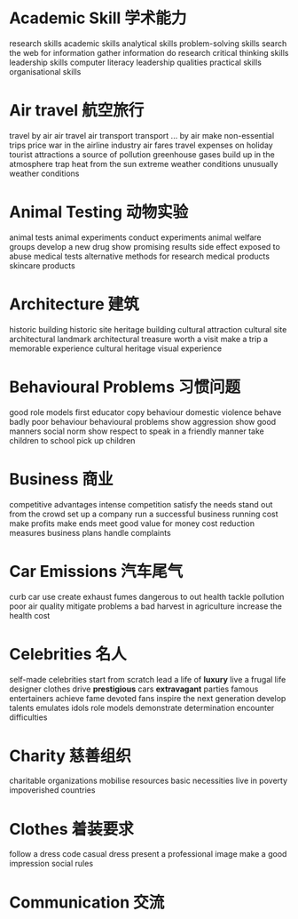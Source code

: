 # Academic Skill 学术能力
research skills
academic skills
analytical skills
problem-solving skills
search the web for information
gather information
do research
critical thinking skills
leadership skills
computer literacy
leadership qualities
practical skills
organisational skills

# Air travel 航空旅行
travel by air
air travel
air transport
transport ... by air
make non-essential trips
price war
in the airline industry
air fares
travel expenses
on holiday
tourist attractions
a source of pollution
greenhouse gases
build up in the atmosphere
trap heat from the sun
extreme weather conditions
unusually weather conditions

# Animal Testing 动物实验
animal tests
animal experiments
conduct experiments
animal welfare groups
develop a new drug
show promising results
side effect
exposed to abuse
medical tests
alternative methods for research
medical products
skincare products

# Architecture 建筑
historic building
historic site
heritage building
cultural attraction
cultural site
architectural landmark
architectural treasure
worth a visit
make a trip
a memorable experience
cultural heritage
visual experience

# Behavioural Problems 习惯问题
good role models
first educator
copy behaviour
domestic violence
behave badly
poor behaviour
behavioural problems
show aggression
show good manners
social norm
show respect to
speak in a friendly manner
take children to school
pick up children

# Business 商业
competitive advantages
intense competition
satisfy the needs
stand out from the crowd
set up a company
run a successful business
running cost
make profits
make ends meet
good value for money
cost reduction measures
business plans
handle complaints

# Car Emissions 汽车尾气
curb car use
create exhaust fumes
dangerous to out health
tackle pollution
poor air quality
mitigate problems
a bad harvest in agriculture
increase the health cost

# Celebrities 名人
self-made celebrities
start from scratch
lead a life of **luxury**
live a frugal life
designer clothes
drive **prestigious** cars
**extravagant**  parties
famous entertainers
achieve fame
devoted fans
inspire the next generation
develop talents
emulates idols
role models
demonstrate determination
encounter difficulties

# Charity 慈善组织
charitable organizations
mobilise resources
basic necessities
live in poverty
impoverished countries

# Clothes 着装要求
follow a dress code
casual dress
present a professional image
make a good impression
social rules




# Communication 交流